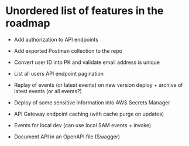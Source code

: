 # Unordered list of features in the roadmap

-   Add authorization to API endpoints
-   Add exported Postman collection to the repo
-   Convert user ID into PK and validate email address is unique

-   List all users API endpoint pagination
-   Replay of events (or latest events) on new version deploy + archive of latest events (or all events?)
-   Deploy of some sensitive information into AWS Secrets Manager
-   API Gateway endpoint caching (with cache purge on updates)
-   Events for local dev (can use local SAM events + invoke)
-   Document API in an OpenAPI file (Swagger)
